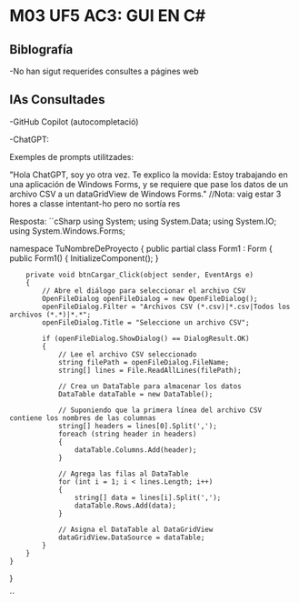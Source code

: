 # M03 UF5 AC3: GUI EN C#

## Biblografía

-No han sigut requerides consultes a págines web

## IAs Consultades
-GitHub Copilot (autocompletació)

-ChatGPT:

Exemples de prompts utilitzades:


"Hola ChatGPT, soy yo otra vez. Te explico la movida:
Estoy trabajando en una aplicación de Windows Forms, y se requiere que pase los datos de un archivo CSV a un dataGridView de Windows Forms."
//Nota: vaig estar 3 hores a classe intentant-ho pero no sortía res

Resposta:
´´cSharp
using System;
using System.Data;
using System.IO;
using System.Windows.Forms;

namespace TuNombreDeProyecto
{
    public partial class Form1 : Form
    {
        public Form1()
        {
            InitializeComponent();
        }

        private void btnCargar_Click(object sender, EventArgs e)
        {
            // Abre el diálogo para seleccionar el archivo CSV
            OpenFileDialog openFileDialog = new OpenFileDialog();
            openFileDialog.Filter = "Archivos CSV (*.csv)|*.csv|Todos los archivos (*.*)|*.*";
            openFileDialog.Title = "Seleccione un archivo CSV";

            if (openFileDialog.ShowDialog() == DialogResult.OK)
            {
                // Lee el archivo CSV seleccionado
                string filePath = openFileDialog.FileName;
                string[] lines = File.ReadAllLines(filePath);

                // Crea un DataTable para almacenar los datos
                DataTable dataTable = new DataTable();

                // Suponiendo que la primera línea del archivo CSV contiene los nombres de las columnas
                string[] headers = lines[0].Split(',');
                foreach (string header in headers)
                {
                    dataTable.Columns.Add(header);
                }

                // Agrega las filas al DataTable
                for (int i = 1; i < lines.Length; i++)
                {
                    string[] data = lines[i].Split(',');
                    dataTable.Rows.Add(data);
                }

                // Asigna el DataTable al DataGridView
                dataGridView.DataSource = dataTable;
            }
        }
    }
}

´´

